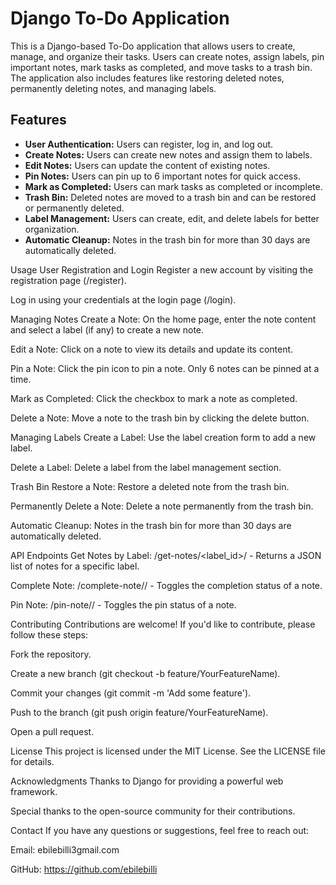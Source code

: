 # Django To-Do Application

This is a Django-based To-Do application that allows users to create, manage, and organize their tasks. Users can create notes, assign labels, pin important notes, mark tasks as completed, and move tasks to a trash bin. The application also includes features like restoring deleted notes, permanently deleting notes, and managing labels.

## Features

- **User Authentication:** Users can register, log in, and log out.
- **Create Notes:** Users can create new notes and assign them to labels.
- **Edit Notes:** Users can update the content of existing notes.
- **Pin Notes:** Users can pin up to 6 important notes for quick access.
- **Mark as Completed:** Users can mark tasks as completed or incomplete.
- **Trash Bin:** Deleted notes are moved to a trash bin and can be restored or permanently deleted.
- **Label Management:** Users can create, edit, and delete labels for better organization.
- **Automatic Cleanup:** Notes in the trash bin for more than 30 days are automatically deleted.

Usage
User Registration and Login
Register a new account by visiting the registration page (/register).

Log in using your credentials at the login page (/login).

Managing Notes
Create a Note: On the home page, enter the note content and select a label (if any) to create a new note.

Edit a Note: Click on a note to view its details and update its content.

Pin a Note: Click the pin icon to pin a note. Only 6 notes can be pinned at a time.

Mark as Completed: Click the checkbox to mark a note as completed.

Delete a Note: Move a note to the trash bin by clicking the delete button.

Managing Labels
Create a Label: Use the label creation form to add a new label.

Delete a Label: Delete a label from the label management section.

Trash Bin
Restore a Note: Restore a deleted note from the trash bin.

Permanently Delete a Note: Delete a note permanently from the trash bin.

Automatic Cleanup: Notes in the trash bin for more than 30 days are automatically deleted.

API Endpoints
Get Notes by Label: /get-notes/<label_id>/ - Returns a JSON list of notes for a specific label.

Complete Note: /complete-note/<pk>/ - Toggles the completion status of a note.

Pin Note: /pin-note/<pk>/ - Toggles the pin status of a note.

Contributing
Contributions are welcome! If you'd like to contribute, please follow these steps:

Fork the repository.

Create a new branch (git checkout -b feature/YourFeatureName).

Commit your changes (git commit -m 'Add some feature').

Push to the branch (git push origin feature/YourFeatureName).

Open a pull request.

License
This project is licensed under the MIT License. See the LICENSE file for details.

Acknowledgments
Thanks to Django for providing a powerful web framework.

Special thanks to the open-source community for their contributions.

Contact
If you have any questions or suggestions, feel free to reach out:

Email: ebilebilli3gmail.com

GitHub: https://github.com/ebilebilli
